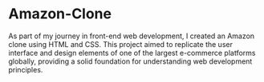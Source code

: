 # Amazon-Clone
As part of my journey in front-end web development, I created an Amazon clone using HTML and CSS. This project aimed to replicate the user interface and design elements of one of the largest e-commerce platforms globally, providing a solid foundation for understanding web development principles.
